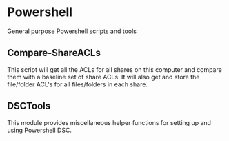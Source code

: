 Powershell
==========

General purpose Powershell scripts and tools

Compare-ShareACLs
-----------------
This script will get all the ACLs for all shares on this computer and compare them with a baseline set of share ACLs. It will also get and store the file/folder ACL's for all files/folders in each share.

DSCTools
-----------------
This module provides miscellaneous helper functions for setting up and using Powershell DSC.

